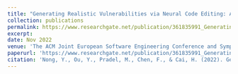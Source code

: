 ```yaml
---
title: "Generating Realistic Vulnerabilities via Neural Code Editing: An Empirical Study"
collection: publications
permalink: https://www.researchgate.net/publication/361835991_Generating_Realistic_Vulnerabilities_via_Neural_Code_Editing_An_Empirical_Study
excerpt: 
date: Nov 2022
venue: 'The ACM Joint European Software Engineering Conference and Symposium on the Foundations of Software Engineering (ESEC/FSE)'
paperurl: 'https://www.researchgate.net/publication/361835991_Generating_Realistic_Vulnerabilities_via_Neural_Code_Editing_An_Empirical_Study'
citation: 'Nong, Y., Ou, Y., Pradel, M., Chen, F., & Cai, H. (2022). Generating Realistic Vulnerabilities via Neural Code Editing: An Empirical Study. In ACM Joint Meeting on European Software Engineering Conference and Symposium on the Foundations of Software Engineering (ESEC/FSE).'
---
```


